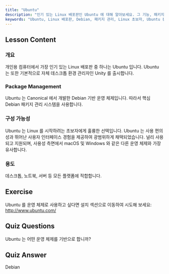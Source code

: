 ```yaml
---
title: "Ubuntu"
description: "인기 있는 Linux 배포판인 Ubuntu 에 대해 알아보세요. 그 기능, 패키지 관리, 그리고 데스크톱 및 서버 사용에 왜 좋은지 알아보세요."
keywords: "Ubuntu, Linux 배포판, Debian, 패키지 관리, Linux 초보자, Ubuntu 튜토리얼, Linux 가이드"
---
```


## Lesson Content

### 개요

개인용 컴퓨터에서 가장 인기 있는 Linux 배포판 중 하나는 Ubuntu 입니다. Ubuntu 는 또한 기본적으로 자체 데스크톱 환경 관리자인 Unity 를 출시합니다.

### Package Management

Ubuntu 는 Canonical 에서 개발한 Debian 기반 운영 체제입니다. 따라서 핵심 Debian 패키지 관리 시스템을 사용합니다.

### 구성 가능성

Ubuntu 는 Linux 를 시작하려는 초보자에게 훌륭한 선택입니다. Ubuntu 는 사용 편의성과 뛰어난 사용자 인터페이스 경험을 제공하여 광범위하게 채택되었습니다. 널리 사용되고 지원되며, 사용성 측면에서 macOS 및 Windows 와 같은 다른 운영 체제와 가장 유사합니다.

### 용도

데스크톱, 노트북, 서버 등 모든 플랫폼에 적합합니다.

## Exercise

Ubuntu 를 운영 체제로 사용하고 싶다면 설치 섹션으로 이동하여 시도해 보세요:
<http://www.ubuntu.com/>

## Quiz Questions

Ubuntu 는 어떤 운영 체제를 기반으로 합니까?

## Quiz Answer

Debian
